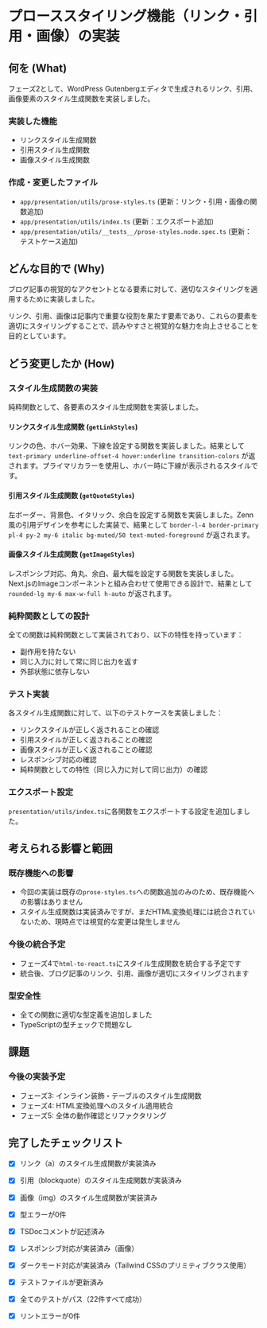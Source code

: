# プローススタイリング機能（リンク・引用・画像）の実装

## 何を (What)

フェーズ2として、WordPress Gutenbergエディタで生成されるリンク、引用、画像要素のスタイル生成関数を実装しました。

### 実装した機能
- リンクスタイル生成関数
- 引用スタイル生成関数
- 画像スタイル生成関数

### 作成・変更したファイル
- `app/presentation/utils/prose-styles.ts` (更新：リンク・引用・画像の関数追加)
- `app/presentation/utils/index.ts` (更新：エクスポート追加)
- `app/presentation/utils/__tests__/prose-styles.node.spec.ts` (更新：テストケース追加)

## どんな目的で (Why)

ブログ記事の視覚的なアクセントとなる要素に対して、適切なスタイリングを適用するために実装しました。

リンク、引用、画像は記事内で重要な役割を果たす要素であり、これらの要素を適切にスタイリングすることで、読みやすさと視覚的な魅力を向上させることを目的としています。

## どう変更したか (How)

### スタイル生成関数の実装

純粋関数として、各要素のスタイル生成関数を実装しました。

#### リンクスタイル生成関数 (`getLinkStyles`)
リンクの色、ホバー効果、下線を設定する関数を実装しました。結果として `text-primary underline-offset-4 hover:underline transition-colors` が返されます。プライマリカラーを使用し、ホバー時に下線が表示されるスタイルです。

#### 引用スタイル生成関数 (`getQuoteStyles`)
左ボーダー、背景色、イタリック、余白を設定する関数を実装しました。Zenn風の引用デザインを参考にした実装で、結果として `border-l-4 border-primary pl-4 py-2 my-6 italic bg-muted/50 text-muted-foreground` が返されます。

#### 画像スタイル生成関数 (`getImageStyles`)
レスポンシブ対応、角丸、余白、最大幅を設定する関数を実装しました。Next.jsのImageコンポーネントと組み合わせて使用できる設計で、結果として `rounded-lg my-6 max-w-full h-auto` が返されます。

### 純粋関数としての設計

全ての関数は純粋関数として実装されており、以下の特性を持っています：
- 副作用を持たない
- 同じ入力に対して常に同じ出力を返す
- 外部状態に依存しない

### テスト実装

各スタイル生成関数に対して、以下のテストケースを実装しました：
- リンクスタイルが正しく返されることの確認
- 引用スタイルが正しく返されることの確認
- 画像スタイルが正しく返されることの確認
- レスポンシブ対応の確認
- 純粋関数としての特性（同じ入力に対して同じ出力）の確認

### エクスポート設定

`presentation/utils/index.ts`に各関数をエクスポートする設定を追加しました。

## 考えられる影響と範囲

### 既存機能への影響
- 今回の実装は既存の`prose-styles.ts`への関数追加のみのため、既存機能への影響はありません
- スタイル生成関数は実装済みですが、まだHTML変換処理には統合されていないため、現時点では視覚的な変更は発生しません

### 今後の統合予定
- フェーズ4で`html-to-react.ts`にスタイル生成関数を統合する予定です
- 統合後、ブログ記事のリンク、引用、画像が適切にスタイリングされます

### 型安全性
- 全ての関数に適切な型定義を追加しました
- TypeScriptの型チェックで問題なし

## 課題

### 今後の実装予定
- フェーズ3: インライン装飾・テーブルのスタイル生成関数
- フェーズ4: HTML変換処理へのスタイル適用統合
- フェーズ5: 全体の動作確認とリファクタリング

## 完了したチェックリスト

- [x] リンク（a）のスタイル生成関数が実装済み
- [x] 引用（blockquote）のスタイル生成関数が実装済み
- [x] 画像（img）のスタイル生成関数が実装済み
- [x] 型エラーが0件
- [x] TSDocコメントが記述済み
- [x] レスポンシブ対応が実装済み（画像）
- [x] ダークモード対応が実装済み（Tailwind CSSのプリミティブクラス使用）
- [x] テストファイルが更新済み
- [x] 全てのテストがパス（22件すべて成功）
- [x] リントエラーが0件

